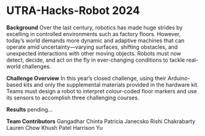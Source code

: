 # UTRA-Hacks-Robot 2024

**Background**
Over the last century, robotics has made huge strides by excelling in controlled environments such as factory floors. However, today’s world demands more dynamic and adaptive machines that can operate amid uncertainty—varying surfaces, shifting obstacles, and unexpected interactions with other moving objects. Robots must now detect, decide, and act on the fly in ever-changing conditions to tackle real-world challenges.

**Challenge Overview**
In this year’s closed challenge, using their Arduino-based kits and only the supplemental materials provided in the hardware kit. Teams must design a robot to interpret colour-coded floor markers and use its sensors to accomplish three challenging courses.

**Results**
pending...


**Team Contributors**
Gangadhar Chinta
Patricia Janecsko
Rishi Chakrabarty
Lauren Chow
Khush Patel
Harrison Yu
